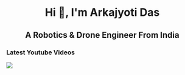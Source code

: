 <h1 align="center">Hi 👋, I'm Arkajyoti Das</h1>
<h2 align="center">A Robotics & Drone Engineer From India</h2>


### Latest Youtube Videos
<div align="left">

[<img src="https://img.shields.io/badge/-Subscribe-red?style=for-the-badge&logo=youtube&logoColor=white"/>](https://www.youtube.com/c/ArkajyotiDas?sub_confirmation=1)

</div>
<!-- YOUTUBE:START -->
<!-- YOUTUBE:END -->